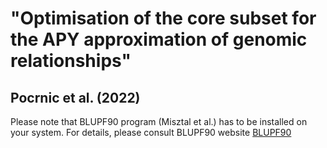 # "Optimisation of the core subset for the APY approximation of genomic relationships"
## Pocrnic et al. (2022)



Please note that BLUPF90 program (Misztal et al.) has to be installed on your system. For details, please consult BLUPF90 website [BLUPF90](http://nce.ads.uga.edu/software/)
